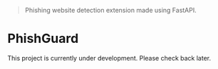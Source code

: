 > Phishing website detection extension made using FastAPI.

<h1>
PhishGuard
</h1>

<p>
This project is currently under development. Please check back later.
</p>
